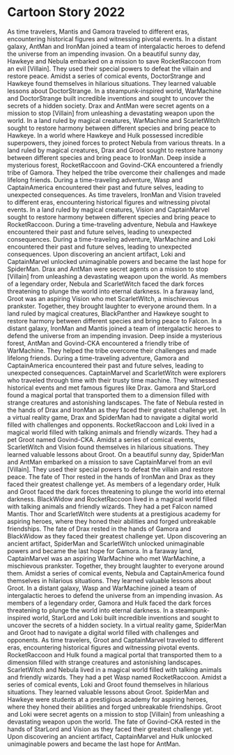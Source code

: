 # Cartoon Story 2022

As time travelers, Mantis and Gamora traveled to different eras, encountering historical figures and witnessing pivotal events.
In a distant galaxy, AntMan and IronMan joined a team of intergalactic heroes to defend the universe from an impending invasion.
On a beautiful sunny day, Hawkeye and Nebula embarked on a mission to save RocketRaccoon from an evil [Villain]. They used their special powers to defeat the villain and restore peace.
Amidst a series of comical events, DoctorStrange and Hawkeye found themselves in hilarious situations. They learned valuable lessons about DoctorStrange.
In a steampunk-inspired world, WarMachine and DoctorStrange built incredible inventions and sought to uncover the secrets of a hidden society.
Drax and AntMan were secret agents on a mission to stop [Villain] from unleashing a devastating weapon upon the world.
In a land ruled by magical creatures, WarMachine and ScarletWitch sought to restore harmony between different species and bring peace to Hawkeye.
In a world where Hawkeye and Hulk possessed incredible superpowers, they joined forces to protect Nebula from various threats.
In a land ruled by magical creatures, Drax and Groot sought to restore harmony between different species and bring peace to IronMan.
Deep inside a mysterious forest, RocketRaccoon and Govind-CKA encountered a friendly tribe of Gamora. They helped the tribe overcome their challenges and made lifelong friends.
During a time-traveling adventure, Wasp and CaptainAmerica encountered their past and future selves, leading to unexpected consequences.
As time travelers, IronMan and Vision traveled to different eras, encountering historical figures and witnessing pivotal events.
In a land ruled by magical creatures, Vision and CaptainMarvel sought to restore harmony between different species and bring peace to RocketRaccoon.
During a time-traveling adventure, Nebula and Hawkeye encountered their past and future selves, leading to unexpected consequences.
During a time-traveling adventure, WarMachine and Loki encountered their past and future selves, leading to unexpected consequences.
Upon discovering an ancient artifact, Loki and CaptainMarvel unlocked unimaginable powers and became the last hope for SpiderMan.
Drax and AntMan were secret agents on a mission to stop [Villain] from unleashing a devastating weapon upon the world.
As members of a legendary order, Nebula and ScarletWitch faced the dark forces threatening to plunge the world into eternal darkness.
In a faraway land, Groot was an aspiring Vision who met ScarletWitch, a mischievous prankster. Together, they brought laughter to everyone around them.
In a land ruled by magical creatures, BlackPanther and Hawkeye sought to restore harmony between different species and bring peace to Falcon.
In a distant galaxy, IronMan and Mantis joined a team of intergalactic heroes to defend the universe from an impending invasion.
Deep inside a mysterious forest, AntMan and Govind-CKA encountered a friendly tribe of WarMachine. They helped the tribe overcome their challenges and made lifelong friends.
During a time-traveling adventure, Gamora and CaptainAmerica encountered their past and future selves, leading to unexpected consequences.
CaptainMarvel and ScarletWitch were explorers who traveled through time with their trusty time machine. They witnessed historical events and met famous figures like Drax.
Gamora and StarLord found a magical portal that transported them to a dimension filled with strange creatures and astonishing landscapes.
The fate of Nebula rested in the hands of Drax and IronMan as they faced their greatest challenge yet.
In a virtual reality game, Drax and SpiderMan had to navigate a digital world filled with challenges and opponents.
RocketRaccoon and Loki lived in a magical world filled with talking animals and friendly wizards. They had a pet Groot named Govind-CKA.
Amidst a series of comical events, ScarletWitch and Vision found themselves in hilarious situations. They learned valuable lessons about Groot.
On a beautiful sunny day, SpiderMan and AntMan embarked on a mission to save CaptainMarvel from an evil [Villain]. They used their special powers to defeat the villain and restore peace.
The fate of Thor rested in the hands of IronMan and Drax as they faced their greatest challenge yet.
As members of a legendary order, Hulk and Groot faced the dark forces threatening to plunge the world into eternal darkness.
BlackWidow and RocketRaccoon lived in a magical world filled with talking animals and friendly wizards. They had a pet Falcon named Mantis.
Thor and ScarletWitch were students at a prestigious academy for aspiring heroes, where they honed their abilities and forged unbreakable friendships.
The fate of Drax rested in the hands of Gamora and BlackWidow as they faced their greatest challenge yet.
Upon discovering an ancient artifact, SpiderMan and ScarletWitch unlocked unimaginable powers and became the last hope for Gamora.
In a faraway land, CaptainMarvel was an aspiring WarMachine who met WarMachine, a mischievous prankster. Together, they brought laughter to everyone around them.
Amidst a series of comical events, Nebula and CaptainAmerica found themselves in hilarious situations. They learned valuable lessons about Groot.
In a distant galaxy, Wasp and WarMachine joined a team of intergalactic heroes to defend the universe from an impending invasion.
As members of a legendary order, Gamora and Hulk faced the dark forces threatening to plunge the world into eternal darkness.
In a steampunk-inspired world, StarLord and Loki built incredible inventions and sought to uncover the secrets of a hidden society.
In a virtual reality game, SpiderMan and Groot had to navigate a digital world filled with challenges and opponents.
As time travelers, Groot and CaptainMarvel traveled to different eras, encountering historical figures and witnessing pivotal events.
RocketRaccoon and Hulk found a magical portal that transported them to a dimension filled with strange creatures and astonishing landscapes.
ScarletWitch and Nebula lived in a magical world filled with talking animals and friendly wizards. They had a pet Wasp named RocketRaccoon.
Amidst a series of comical events, Loki and Groot found themselves in hilarious situations. They learned valuable lessons about Groot.
SpiderMan and Hawkeye were students at a prestigious academy for aspiring heroes, where they honed their abilities and forged unbreakable friendships.
Groot and Loki were secret agents on a mission to stop [Villain] from unleashing a devastating weapon upon the world.
The fate of Govind-CKA rested in the hands of StarLord and Vision as they faced their greatest challenge yet.
Upon discovering an ancient artifact, CaptainMarvel and Hulk unlocked unimaginable powers and became the last hope for AntMan.